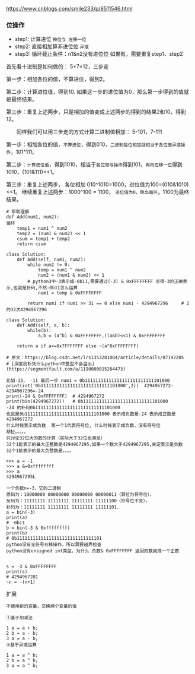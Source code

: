 https://www.cnblogs.com/smile233/p/8511546.html

### 位操作

- step1: 计算进位 `按位与 左移一位` 
- step2: 直接相加算非进位位 `异或`
- step3: 循环截止条件：n1&n2没有进位位
         如果有，需要重复step1、step2

首先看十进制是如何做的： 5+7=12，三步走

第一步：相加各位的值，不算进位，得到2。

第二步：计算进位值，得到10. 如果这一步的进位值为0，那么第一步得到的值就是最终结果。

第三步：重复上述两步，只是相加的值变成上述两步的得到的结果2和10，得到12。


　　同样我们可以用三步走的方式计算二进制值相加： 5-101，7-111
  
第一步：相加各位的值，`不算进位`，得到010，`二进制每位相加就相当于各位做异或操作`，101^111。

第二步：`计算进位值`，得到1010，相当于`各位做与操作`得到101，`再向左移一位`得到1010，(101&111)<<1。

第三步：重复上述两步， 各位相加 010^1010=1000，进位值为100=(010&1010)<<1。 
       继续重复上述两步：1000^100 = 1100，
       `进位值为0，跳出循环`，1100为最终结果。
```
# 帮助理解
def Add(num1, num2):
循环
    temp1 = num1 ^ num2
    temp2 = (num1 & num2) << 1
    csum = temp1 + temp2
    return csum
```
```python3
class Solution:
    def Add(self, num1, num2):
        while num2 != 0:
            temp = num1 ^ num2
            num2 = (num1 & num2) << 1
	    # python3中-3表示成-0b11,需要通过(-3) & 0xFFFFFFFF 求得-3的正确表示,也就是补码,不然-0b11怎么运算
            num1 = temp & 0xFFFFFFFF
        
        return num1 if num1 >> 31 == 0 else num1 - 4294967296     # 2的32次4294967296
		
class Solution: 
    def Add(self, a, b):           
        while(b): 
            a,b = (a^b) & 0xFFFFFFFF,((a&b)<<1) & 0xFFFFFFFF
        
	return a if a<=0x7FFFFFFF else ~(a^0xFFFFFFFF)
 
# 原文：https://blog.csdn.net/lrs1353281004/article/details/87192205 
# [深度剖析凭什么python中整型不会溢出](https://segmentfault.com/a/1190000015284473)

```

```
比如-13， -11 最后一步 num1 = 0b11111111111111111111111111101000
print(int('0b11111111111111111111111111101000',2))  4294967272-4294967296=-24
print(-24 & 0xFFFFFFFF)  # 4294967272
print(bin(4294967272))   # 0b11111111111111111111111111101000
-24 的补码0b11111111111111111111111111101000 
也就是0b11111111111111111111111111101000 表示成负数是-24 表示成正数是4294967272
什么时候表示成负数  第一个1代表符号位, 什么时候表示成负数，没有符号位
胡扯。。。。。
只讨论32位大的数的计算（实际大于32位也满足）
32个1能表示的最大正整数是4294967295,如果一个数大于4294967295,肯定表示是负数
32个1能表示的最大负整数是。。。。
```

```	   
>>> a = -1
>>> a &=0xffffffff
>>> a
4294967295L

一个负数n=-3，它的二进制
原码为：10000000 00000000 00000000 00000011（首位为符号位），
反码为：11111111 11111111 11111111 11111100（符号位不变），
补码为：11111111 11111111 11111111 11111101.
a = bin(-3)
print(a)
# -0b11
b = bin(-3 & 0xffffffff)
print(b)
# 0b11111111111111111111111111111101
python没有无符号右移操作，所以需要越界检查
python没有unsigned int类型，为什么 负数& 0xFFFFFFFF 返回的数就成一个正数


s = -3 & 0xFFFFFFFF
print(s)	
# 4294967281
~n = -(n+1)

```
扩展
```
不使用新的变量，交换两个变量的值

①基于加减法

1 a = a + b;
2 b = a - b;
3 a = a - b;
②基于异或运算

1 a = a ^ b;
2 b = a ^ b;
3 a = a ^ b;
```
